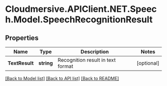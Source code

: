# Cloudmersive.APIClient.NET.Speech.Model.SpeechRecognitionResult
## Properties

Name | Type | Description | Notes
------------ | ------------- | ------------- | -------------
**TextResult** | **string** | Recognition result in text format | [optional] 

[[Back to Model list]](../README.md#documentation-for-models) [[Back to API list]](../README.md#documentation-for-api-endpoints) [[Back to README]](../README.md)

